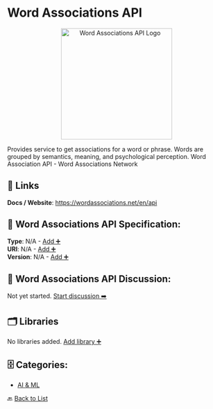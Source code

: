# Word Associations API
<p align="center">
    <img width="256" src="https://raw.githubusercontent.com/apis-list/apis-list/main/apis/word-associations-api/logo_256x256.png" alt="Word Associations API Logo"/>
</p>
Provides service to get associations for a word or phrase. Words are grouped by semantics, meaning, and psychological perception.  Word Association API - Word Associations Network

##  🔗 Links
**Docs / Website**: https://wordassociations.net/en/api

## 🧬 Word Associations API Specification:
**Type**: N/A - [Add ➕](https://github.com/apis-list/apis-list/edit/main/apis.yaml#22250)  
**URI**: N/A - [Add ➕](https://github.com/apis-list/apis-list/edit/main/apis.yaml#22250)  
**Version**: N/A - [Add ➕](https://github.com/apis-list/apis-list/edit/main/apis.yaml#22250)

## 💬 Word Associations API Discussion:
Not yet started. [Start discussion ➡️](https://github.com/apis-list/apis-list/discussions/new)

## 🗂️ Libraries

No libraries added. [Add library ➕](https://github.com/apis-list/apis-list/edit/main/apis.yaml#22250)    


## 🗄️ Categories:
- [AI & ML](https://github.com/apis-list/apis-list#ai--ml-)

🔙  [Back to List](https://github.com/apis-list/apis-list)
